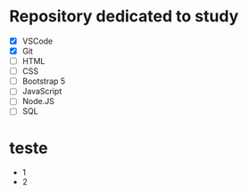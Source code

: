 # Repository dedicated to study
- [x] VSCode
- [x] Git
- [ ] HTML
- [ ] CSS
- [ ] Bootstrap 5
- [ ] JavaScript
- [ ] Node.JS
- [ ] SQL

# teste
- 1
- 2